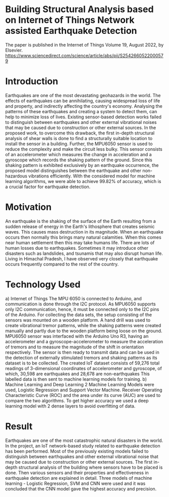 # Building Structural Analysis based on Internet of Things Network assisted Earthquake Detection

The paper is published in the Internet of Things Volume 19, August 2022, by Elsevier.
https://www.sciencedirect.com/science/article/abs/pii/S2542660522000579

# Introduction
Earthquakes are one of the most devastating geohazards in the world. The effects of earthquakes can be annihilating, causing widespread loss of life and property, and indirectly affecting the country's economy. Analysing the patterns of these earthquakes and creating a system to detect them, can help to minimize loss of lives. Existing sensor-based detection works failed to distinguish between earthquakes and other external vibrational noises that may be caused due to construction or other external sources. In the proposed work, to overcome this drawback, the first in-depth structural analysis of shear walls is done to find a structurally suitable location to install the sensor in a building. Further, the MPU6050 sensor is used to reduce the complexity and make the circuit less bulky. This sensor consists of an accelerometer which measures the change in acceleration and a gyroscope which records the shaking pattern of the ground. Since this shaking pattern is exhibited exclusively by an earthquake occurrence, the proposed model distinguishes between the earthquake and other non-hazardous vibrations efficiently. With the considered model for machine learning algorithms, we were able to achieve 99.82% of accuracy, which is a crucial factor for earthquake detection.

# Motivation
An earthquake is the shaking of the surface of the Earth resulting from a sudden release of energy in the Earth's lithosphere that creates seismic waves. This causes mass destruction in its magnitude. When an earthquake occurs then normally this brings many natural calamities. When this comes near human settlement then this may take humans life. There are lots of human losses due to earthquakes. Sometimes it may introduce other disasters such as landslides, and tsunamis that may also disrupt human life. Living in Himachal Pradesh, I have observed very closely that earthquake occurs frequently compared to the rest of the country.

# Technology Used
a)	Internet of Things
The MPU 6050 is connected to Arduino, and communication is done through the I2C protocol. As MPU6050 supports only I2C communication, hence, it must be connected only to the I2C pins of the Arduino. For collecting the data sets, the setup consisting of the sensors was mounted on a wooden platform. A hand drill was used to create vibrational tremor patterns, while the shaking patterns were created manually and partly due to the wooden platform being loose on the ground. MPU6050 sensor was interfaced with the Arduino Uno R3, having an accelerometer and a gyroscope-accelerometer to measure the acceleration of tremors and to measure the magnitude of the shift in orientation respectively. The sensor is then ready to transmit data and can be used in the detection of externally stimulated tremors and shaking patterns as its dataset is to be collected. The created IoT dataset consists of 59,276 total readings of 3-dimensional coordinates of accelerometer and gyroscope, of which, 30,598 are earthquakes and 28,678 are non-earthquakes This labelled data is then sent to machine learning models for training.
b)	Machine Learning and Deep Learning
2 Machine Learning Models were used, Logistic Regression and Support Vector Machine. Receiver Operating Characteristic Curve (ROC) and the area under its curve (AUC) are used to compare the two algorithms. To get higher accuracy we used a deep learning model with 2 dense layers to avoid overfitting of data.

# Result
Earthquakes are one of the most catastrophic natural disasters in the world. In the project, an IoT network-based study related to earthquake detection has been performed. Most of the previously existing models failed to distinguish between earthquakes and other external vibrational noise that may be caused due to construction or other external sources. The first in-depth structural analysis of the building where sensors have to be placed is done. Then various sensors and their properties and effectiveness in earthquake detection are explained in detail. Three models of machine learning - Logistic Regression, SVM and CNN were used and it was concluded that the CNN model gave the highest accuracy and precision.

